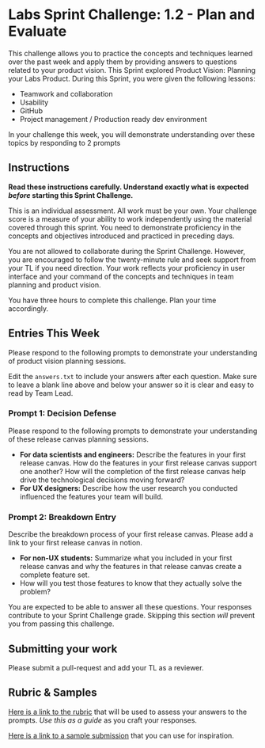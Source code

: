 # Labs Sprint Challenge: 1.2 - Plan and Evaluate

This challenge allows you to practice the concepts and techniques learned over the past week and apply them by providing answers to questions related to your product vision. This Sprint explored Product Vision: Planning your Labs Product. During this Sprint, you were given the following lessons:

- Teamwork and collaboration
- Usability
- GitHub
- Project management / Production ready dev environment

In your challenge this week, you will demonstrate understanding over these topics by responding to 2 prompts

## Instructions

**Read these instructions carefully. Understand exactly what is expected _before_ starting this Sprint Challenge.**

This is an individual assessment. All work must be your own. Your challenge score is a measure of your ability to work independently using the material covered through this sprint. You need to demonstrate proficiency in the concepts and objectives introduced and practiced in preceding days.

You are not allowed to collaborate during the Sprint Challenge. However, you are encouraged to follow the twenty-minute rule and seek support from your TL if you need direction. Your work reflects your proficiency in user interface and your command of the concepts and techniques in team planning and product vision.

You have three hours to complete this challenge. Plan your time accordingly.

## Entries This Week

Please respond to the following prompts to demonstrate your understanding of product vision planning sessions.

Edit the `answers.txt` to include your answers after each question. Make sure to leave a blank line above and below your answer so it is clear and easy to read by Team Lead.

### Prompt 1: Decision Defense

Please respond to the following prompts to demonstrate your understanding of these release canvas planning sessions.

- **For data scientists and engineers:** Describe the features in your first release canvas. How do the features in your first release canvas support one another? How will the completion of the first release canvas help drive the technological decisions moving forward?
- **For UX designers:** Describe how the user research you conducted influenced the features your team will build.

### Prompt 2: Breakdown Entry

Describe the breakdown process of your first release canvas. Please add a link to your first release canvas in notion.

- **For non-UX students:** Summarize what you included in your first release canvas and why the features in that release canvas create a complete feature set.
- How will you test those features to know that they actually solve the problem?

You are expected to be able to answer all these questions. Your responses contribute to your Sprint Challenge grade. Skipping this section _will_ prevent you from passing this challenge.

## Submitting your work

Please submit a pull-request and add your TL as a reviewer.

## Rubric & Samples


[Here is a link to the rubric](https://www.notion.so/lambdaschool/1-2-Decision-Defense-Entry-Rubric-Plan-and-evaluate-0064ad34a2ca41d3a3121f80d82fe9c4) that will be used to assess your answers to the prompts. _Use this as a guide_ as you craft your responses.

[Here is a link to a sample submission](https://www.notion.so/lambdaschool/1-2-Defense-Breakdown-Entry-Plan-and-Evaluate-205694abdd4e4f83a899a90e478df27c) that you can use for inspiration.
